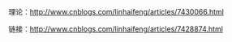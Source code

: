 理论：http://www.cnblogs.com/linhaifeng/articles/7430066.html

链接：http://www.cnblogs.com/linhaifeng/articles/7428874.html
